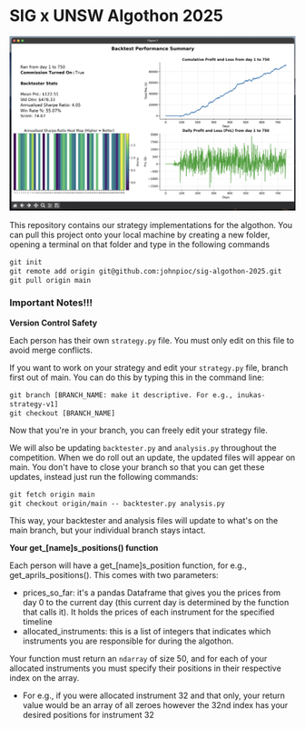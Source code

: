 # SIG x UNSW Algothon 2025

![](results.png)

This repository contains our strategy implementations for the algothon. You can pull this 
project onto your local machine by creating a new folder, opening a terminal on that folder and 
type in the following commands

```shell
git init
git remote add origin git@github.com:johnpioc/sig-algothon-2025.git
git pull origin main
```

### Important Notes!!!

**Version Control Safety**

Each person has their own `strategy.py` file. You must only edit on this file to avoid merge 
  conflicts.

If you want to work on your strategy and edit your `strategy.py` file, branch first out of main.
You can do this by typing this in the command line:

```shell
git branch [BRANCH_NAME: make it descriptive. For e.g., inukas-strategy-v1]
git checkout [BRANCH_NAME]
```

Now that you're in your branch, you can freely edit your strategy file. 

We will also be updating `backtester.py` and `analysis.py` throughout the competition. When we do
roll out an update, the updated files will appear on main. You don't have to close your branch 
so that you can get these updates, instead just run the following commands:

```shell
git fetch origin main
git checkout origin/main -- backtester.py analysis.py
```

This way, your backtester and analysis files will update to what's on the main branch, but your
individual branch stays intact.

**Your get_[name]s_positions() function**

Each person will have a get_[name]s_position function, for e.g., get_aprils_positions(). This comes
with two parameters: 

- prices_so_far: it's a pandas Dataframe that gives you the prices from day 0 to the current day 
  (this current day is determined by the function that calls it). It holds the prices of each 
  instrument for the specified timeline
-  allocated_instruments: this is a list of integers that indicates which instruments you are 
   responsible for during the algothon.

Your function must return an `ndarray` of size 50, and for each of your allocated instruments 
you must specify their positions in their respective index on the array.

- For e.g., if you were allocated instrument 32 and that only, your return value would be an 
  array of all zeroes however the 32nd index has your desired positions for instrument 32